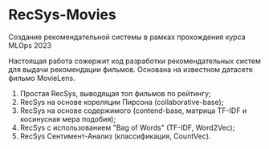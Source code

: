 # RecSys-Movies
Создание рекомендательной системы в рамках прохождения курса MLOps 2023

Настоящая работа сожержит код разработки рекомендательных систем для выдачи рекомендации фильмов. Основана на известном датасете фильмо MovieLens.

1. Простая RecSys, выводящая топ фильмов по рейтингу;
2. RecSys на основе кореляции Пирсона (collaborative-base);
3. RecSys на основе содержимого (contend-base, матрица TF-IDF и косинусная мера подобия);
4. RecSys с использованием "Bag of Words" (TF-IDF, Word2Vec);
5. RecSys Сентимент-Анализ (классификация, CountVec).
